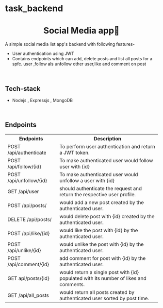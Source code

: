 # task_backend
<h1 align="center">Social Media app💫</h1>
 A simple social media list app's backend with following features-

-   User authentication using JWT 
-   Contains endpoints which can add, delete posts and list all posts for a spfc. user ,follow als unfollow other user,like and comment on post

<br>



<h2>Tech-stack</h2>

-   Nodejs ,  Expressjs , MongoDB 

<br>


<h2>Endpoints</h2>

<table align="center">

<tr>

<th>Endpoints</th>

<th>Description</th>

</tr>

<tr>

<td>POST /api/authenticate</td>

<td>To perform user authentication and return a JWT token.</td>

</tr>

<tr>

<td>POST /api/follow/{id}</td>

<td>To make authenticated user would follow user with {id}</td>

</tr>

<tr>

<td>POST /api/unfollow/{id}</td>

<td>To make authenticated user would unfollow a user with {id}</td>

</tr>

<tr>

<td>GET /api/user</td>

<td>should authenticate the request and return the respective user profile.</td>

</tr>
<tr>

<td>POST /api/posts/</td>

<td>would add a new post created by the authenticated user.</td>

</tr>

<tr>

<td>DELETE /api/posts/</td>

<td>would delete post with {id} created by the authenticated user.</td>

</tr>
<tr>

<td>POST /api/like/{id}</td>

<td>would like the post with {id} by the authenticated user.</td>

</tr>
<tr>

<td>POST /api/unlike/{id}</td>

<td>would unlike the post with {id} by the authenticated user.</td>

</tr>
<tr>

<td>POST /api/comment/{id}</td>

<td>add comment for post with {id} by the authenticated user.</td>

</tr>
<tr>

<td>GET api/posts/{id}</td>

<td>would return a single post with {id} populated with its number of likes and comments.</td>

</tr>

<tr>

<td>GET /api/all_posts</td>

<td>would return all posts created by authenticated user sorted by post time.</td>

</tr>





</table>
<br>
